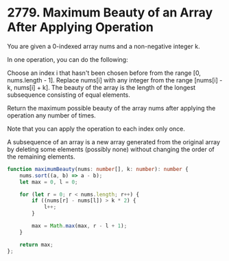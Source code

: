 # 2779. Maximum Beauty of an Array After Applying Operation

You are given a 0-indexed array nums and a non-negative integer k.

In one operation, you can do the following:

Choose an index i that hasn't been chosen before from the range [0, nums.length - 1].
Replace nums[i] with any integer from the range [nums[i] - k, nums[i] + k].
The beauty of the array is the length of the longest subsequence consisting of equal elements.

Return the maximum possible beauty of the array nums after applying the operation any number of times.

Note that you can apply the operation to each index only once.

A subsequence of an array is a new array generated from the original array by deleting some elements (possibly none) without changing the order of the remaining elements.

```ts
function maximumBeauty(nums: number[], k: number): number {
    nums.sort((a, b) => a - b);
    let max = 0, l = 0;

    for (let r = 0; r < nums.length; r++) {
        if ((nums[r] - nums[l]) > k * 2) {
            l++;
        }

        max = Math.max(max, r - l + 1);
    }

    return max;
};
```
